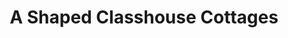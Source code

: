 ---
layout: location
filtered: Yes
title: A Shaped Classhouse Cottages
keywords: cottage stay
cover_image: /properties/A Shaped Classhouse Cottages/1.webp
images_src: A Shaped Classhouse Cottages
price: ₹3,999
area: Kudremukh
rating: 5
description: Escape to a paradise nestled 3,500 feet above the clouds at the foothills of majestic Kudremukha peak. Our budget-friendly homestay is perfect for nature enthusiasts, families, or even corporate retreats. Imagine waking up to a symphony of birdsong, surrounded by lush green tea estates. Step out onto your private balcony and breathe in the crisp mountain air, often veiled in a mystical mist. Explore hidden waterfalls and trekking trails, all within easy reach of your cozy haven.  We don't just offer stunning scenery; our homestay is renowned for its warm hospitality and mouthwatering Malnad-style cuisine, making your stay truly unforgettable.
district: Kudremukh
total-occupancy: 16
rooms: 4
stay-type: Resort
accomodation: [
    [4 Deluxe Cottage, 16, 8, house-door],
]
pricing: [
    [STANDARD PACKAGE, 3999, Stay | All Meals | Activities | Hi-tea | Veg Snacks],
    [COUPLE PACKAGE, 4499, Stay | All Meals | Activities | Hi-tea | Veg Snacks]
]
ameneties: [
    [ fa-solid fa-plug-circle-plus,Power Backup],
    [ fa-solid fa-snowflake, Refrigerator],
    [ fa-solid fa-smoking, Smoking Area],
    [ fa-solid fa-tower-observation,Balcony],
    [ fa-solid fa-shower ,Shower],
    [ fa-solid fa-hot-tub-person,Hot Water]
]
activities: [ 
    [ fa-solid fa-fire,Bonfire & Music],
    [ fa-solid fa-person-walking,Estate Walk], 
    [ fa-solid fa-lines-leaning, Waterfall],
    [ fa-solid fa-person-hiking,Trekking], 
    [ fa-solid fa-truck-pickup,Jeep-ride]
]
locations: [Elaneer Falls(4KM), Samse Ganesh Temple(5KM), Kalasa Temple(7KM), Amba Teertha(10KM),  Longest Hanging Bridge(10KM),  Soormane Falls(12KM), Hornadu Temple(12KM), Kyathanmakki Trekking(20KM), Gaaligudda Sunset Point(20KM)
]
breakfast: [Neer Dosa, item2, item3, item4]
lunch: [item1, item2, item3, item4]
dinner: [item1, item2, item3, item4]
tnc: ["Yes","No","Yes", "Yes", 01:00PM-11:00AM]
---
